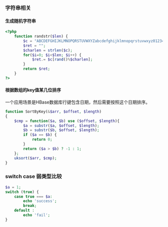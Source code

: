 ### 字符串相关

#### 生成随机字符串

```php
<?php
    function randstr($len) {
        $c = "ABCDEFGHIJKLMNOPQRSTUVWXYZabcdefghijklmnopqrstuvwxyz0123456789";
        $ret = "";
        $charlen = strlen($c);
        for($i=0; $i<$len; $i++) { 
            $ret.= $c[rand()%$charlen]; 
        }
        return $ret; 
	}
?>
```

#### 根据数组的key值某几位排序
一个应用场景是HBase数据库行键包含日期，然后需要按照这个日期排序。

```php
function SortByKey(&$arr, $offset, $length)
{
	$cmp = function($a, $b) use ($offset, $length){
		$a = substr($a, $offset, $length);
		$b = substr($b, $offset, $length);
		if ($a == $b) {
			return 0;
		}
		return ($a > $b) ? -1 : 1;
	};
	uksort($arr, $cmp);
}
```

### switch case 弱类型比较
```php
$a = 1;
switch (true) {
    case true === $a:
        echo 'success';
        break;
    default :
        echo 'fail';
}
```
